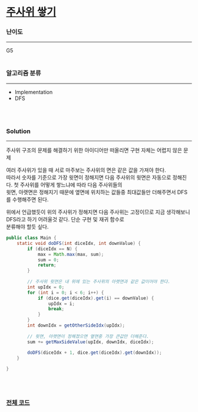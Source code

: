 # [주사위 쌓기](https://www.acmicpc.net/problem/2116)

### 난이도

***
G5
<br><br>

### 알고리즘 분류

***

* Implementation
* DFS

<br><br>

### Solution

***

주사위 구조의 문제를 해결하기 위한 아이디어만 떠올리면 구현 자체는 어렵지 않은 문제

여러 주사위가 있을 때 서로 마주보는 주사위의 면은 같은 값을 가져야 한다.      
따라서 숫자를 기준으로 가장 윗면이 정해지면 다음 주사위의 윗면은 자동으로 정해진다. 첫 주사위를 어떻게 쌓느냐에 따라 다음 주사위들의     
윗면, 아랫면은 정해지기 때문에 옆면에 위치하는 값들중 최대값들만 더해주면서 DFS를 수행해주면 된다.

위에서 언급했듯이 위의 주사위가 정해지면 다음 주사위는 고정이므로 지금 생각해보니 DFS라고 하기 어려울것 같다. 단순 구현 및 재귀 함수로      
분류해야 할듯 싶다.

```java
public class Main {
    static void doDFS(int diceIdx, int downValue) {
        if (diceIdx == N) {
            max = Math.max(max, sum);
            sum = 0;
            return;
        }
        
        // 주사위 윗면은 내 위에 있는 주사위의 아랫면과 같은 값이어야 한다.
        int upIdx = 0;
        for (int i = 0; i < 6; i++) {
            if (dice.get(diceIdx).get(i) == downValue) {
                upIdx = i;
                break;
            }
        }
        int downIdx = getOtherSideIdx(upIdx);
        
        // 윗면, 아랫면이 정해졌으면 옆면중 가장 큰값만 더해준다.
        sum += getMaxSideValue(upIdx, downIdx, diceIdx);
        
        doDFS(diceIdx + 1, dice.get(diceIdx).get(downIdx));
    }

}
```

<br><br>

### [전체 코드](https://github.com/Jungmin-Seo0527/CodingTest/blob/main/src/??)
